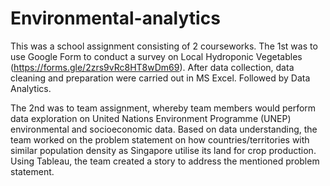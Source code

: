 # Environmental-analytics
This was a school assignment consisting of 2 courseworks. 
The 1st was to use Google Form to conduct a survey on Local Hydroponic Vegetables (https://forms.gle/2zrs9vRc8HT8wDm69). 
After data collection, data cleaning and preparation were carried out in MS Excel. Followed by Data Analytics.

The 2nd was to team assignment, whereby team members would perform data exploration on United Nations Environment Programme (UNEP) environmental and socioeconomic data. 
Based on data understanding, the team worked on the problem statement on how countries/territories with similar population density as Singapore utilise its land for crop production. 
Using Tableau, the team created a story to address the mentioned problem statement.
